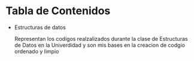 # Tabla de Contenidos
<ul>
  <li> Estructuras de datos
      <p>Representan los codigos realzalizados durante la clase de Estructuras de Datos en la Univerdidad y son mis bases en la creacion de codgio ordenado y limpio</p>
  </li>
</ul>

